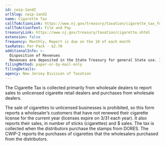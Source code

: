 ```yaml
---
id: cwip-1and2
urlSlug: cwip-1and2
name: Cigarette Tax
callToActionLink: https://www.nj.gov/treasury/taxation/cigarette_tax_form.shtml
callToActionText: File and Pay
treasuryLink: https://www.nj.gov/treasury/taxation/cigarette.shtml
extension: false
frequency: Monthly, Report is due on the 10 of each month
taxRates: Per Pack - $2.70
additionalInfo: >-
  Disposition of Revenues
  Revenues are deposited in the State Treasury for general State use. Initial collections of $391.5 million are deposited in the Health Care Subsidy Fund.
filingMethod: paper-or-by-mail-only
filingDetails:
agency: New Jersey Division of Taxation
---
```


The Cigarette Tax is collected primarily from wholesale dealers to report sales to unlicensed cigarette retail dealers and purchases from wholesale dealers.

The sale of cigarettes to unlicensed businesses is prohibited, so this form reports a wholesaler’s customers that have not renewed their cigarette license for the current year (licenses expire on 3/31 each year). It also reports their sales, in number of sticks (cigarettes) and $ sales. The tax is collected when the distributors purchase the stamps from DORES. The CWIP-2 reports the purchases of cigarettes that the wholesalers purchased from the distributors.
